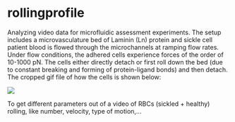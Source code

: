 # rollingprofile

Analyzing video data for microfluidic assessment experiments. The setup includes a microvasculature bed of Laminin (Ln) protein and sickle cell patient blood is flowed through the microchannels at ramping flow rates. Under flow conditions, the adhered cells experience forces of the order of 10-1000 pN. The cells either directly detach or first roll down the bed (due to constant breaking and forming of protein-ligand bonds) and then detach. The cropped gif file of how the cells is shown below:

![](cropped.gif)



To get different parameters out of a video of RBCs (sickled + healthy) rolling, like number, velocity, type of motion,...
